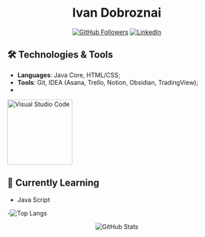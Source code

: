 <h1 align="center"><strong>Ivan Dobroznai</strong></h1>



<p align="center" styles="border: Solid">
  <a href="https://github.com/dobroznai"><img src="https://img.shields.io/github/followers/dobroznai?style=social" alt="GitHub Followers"></a>
<!--   <a href="https://twitter.com/vanrest_trader"><img src="https://img.shields.io/twitter/follow/vanrest_trader?style=social" alt="Twitter Follow">X</a> -->
  <a href="https://www.linkedin.com/in/dobroznai"><img src="https://img.shields.io/badge/LinkedIn-Profile-blue?style=flat&logo=linkedin" alt="LinkedIn"></a>
</p>

## 🛠 Technologies & Tools
- **Languages**: Java Core, HTML/CSS;
- **Tools**: Git, IDEA (Asana, Trello, Notion, Obsidian, TradingView);
- 
<img src="https://res.cloudinary.com/canonical/image/fetch/c_limit,f_auto,q_auto,fl_sanitize,c_fill,w_960,h_480/https://ubuntu.com/wp-content/uploads/c9f4/visualstudio_code-card.png" alt="Visual Studio Code" width=150px>

## 🌱 Currently Learning
- Java Script

-![Top Langs](https://github-readme-stats.vercel.app/api/top-langs/?username=dobroznai&layout=compact&theme=dark)

<p align="center">
  <img src="https://github-readme-stats.vercel.app/api?username=dobroznai&show_icons=true&theme=dark" alt="GitHub Stats" />
</p>





